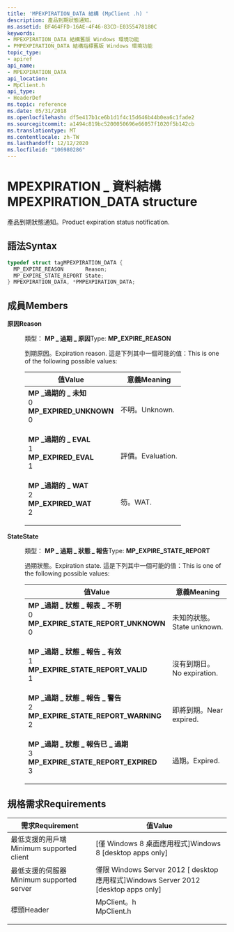 ```yaml
---
title: 'MPEXPIRATION_DATA 結構 (MpClient .h) '
description: 產品到期狀態通知。
ms.assetid: BF464FFD-16AE-4F46-83CD-E0355478180C
keywords:
- MPEXPIRATION_DATA 結構舊版 Windows 環境功能
- PMPEXPIRATION_DATA 結構指標舊版 Windows 環境功能
topic_type:
- apiref
api_name:
- MPEXPIRATION_DATA
api_location:
- MpClient.h
api_type:
- HeaderDef
ms.topic: reference
ms.date: 05/31/2018
ms.openlocfilehash: df5e417b1ce6b1d1f4c15d646b44b0ea6c1fade2
ms.sourcegitcommit: a1494c819bc5200050696e66057f1020f5b142cb
ms.translationtype: MT
ms.contentlocale: zh-TW
ms.lasthandoff: 12/12/2020
ms.locfileid: "106980286"
---
```

# <a name="mpexpiration_data-structure"></a><span data-ttu-id="8c0ac-105">MPEXPIRATION \_ 資料結構</span><span class="sxs-lookup"><span data-stu-id="8c0ac-105">MPEXPIRATION\_DATA structure</span></span>

<span data-ttu-id="8c0ac-106">產品到期狀態通知。</span><span class="sxs-lookup"><span data-stu-id="8c0ac-106">Product expiration status notification.</span></span>

## <a name="syntax"></a><span data-ttu-id="8c0ac-107">語法</span><span class="sxs-lookup"><span data-stu-id="8c0ac-107">Syntax</span></span>


```C++
typedef struct tagMPEXPIRATION_DATA {
  MP_EXPIRE_REASON       Reason;
  MP_EXPIRE_STATE_REPORT State;
} MPEXPIRATION_DATA, *PMPEXPIRATION_DATA;
```



## <a name="members"></a><span data-ttu-id="8c0ac-108">成員</span><span class="sxs-lookup"><span data-stu-id="8c0ac-108">Members</span></span>

<dl> <dt>

<span data-ttu-id="8c0ac-109">**原因**</span><span class="sxs-lookup"><span data-stu-id="8c0ac-109">**Reason**</span></span>
</dt> <dd>

<span data-ttu-id="8c0ac-110">類型： **MP \_ 過期 \_ 原因**</span><span class="sxs-lookup"><span data-stu-id="8c0ac-110">Type: **MP\_EXPIRE\_REASON**</span></span>

</dd> <dd>

<span data-ttu-id="8c0ac-111">到期原因。</span><span class="sxs-lookup"><span data-stu-id="8c0ac-111">Expiration reason.</span></span> <span data-ttu-id="8c0ac-112">這是下列其中一個可能的值：</span><span class="sxs-lookup"><span data-stu-id="8c0ac-112">This is one of the following possible values:</span></span>



| <span data-ttu-id="8c0ac-113">值</span><span class="sxs-lookup"><span data-stu-id="8c0ac-113">Value</span></span>                                                                                                                                                                                                                                | <span data-ttu-id="8c0ac-114">意義</span><span class="sxs-lookup"><span data-stu-id="8c0ac-114">Meaning</span></span>                |
|--------------------------------------------------------------------------------------------------------------------------------------------------------------------------------------------------------------------------------------|------------------------|
| <span id="MP_EXPIRED_UNKNOWN"></span><span id="mp_expired_unknown"></span><dl> <span data-ttu-id="8c0ac-115"><dt>**MP \_過期的 \_ 未知**</dt> <dt>0</dt></span><span class="sxs-lookup"><span data-stu-id="8c0ac-115"><dt>**MP\_EXPIRED\_UNKNOWN**</dt> <dt>0</dt></span></span> </dl> | <span data-ttu-id="8c0ac-116">不明。</span><span class="sxs-lookup"><span data-stu-id="8c0ac-116">Unknown.</span></span><br/>    |
| <span id="MP_EXPIRED_EVAL"></span><span id="mp_expired_eval"></span><dl> <span data-ttu-id="8c0ac-117"><dt>**MP \_過期的 \_ EVAL**</dt> <dt>1</dt></span><span class="sxs-lookup"><span data-stu-id="8c0ac-117"><dt>**MP\_EXPIRED\_EVAL**</dt> <dt>1</dt></span></span> </dl>          | <span data-ttu-id="8c0ac-118">評價。</span><span class="sxs-lookup"><span data-stu-id="8c0ac-118">Evaluation.</span></span><br/> |
| <span id="MP_EXPIRED_WAT"></span><span id="mp_expired_wat"></span><dl> <span data-ttu-id="8c0ac-119"><dt>**MP \_過期的 \_ WAT**</dt> <dt>2</dt></span><span class="sxs-lookup"><span data-stu-id="8c0ac-119"><dt>**MP\_EXPIRED\_WAT**</dt> <dt>2</dt></span></span> </dl>             | <span data-ttu-id="8c0ac-120">笏。</span><span class="sxs-lookup"><span data-stu-id="8c0ac-120">WAT.</span></span><br/>        |



 

</dd> <dt>

<span data-ttu-id="8c0ac-121">**State**</span><span class="sxs-lookup"><span data-stu-id="8c0ac-121">**State**</span></span>
</dt> <dd>

<span data-ttu-id="8c0ac-122">類型： **MP \_ 過期 \_ 狀態 \_ 報告**</span><span class="sxs-lookup"><span data-stu-id="8c0ac-122">Type: **MP\_EXPIRE\_STATE\_REPORT**</span></span>

</dd> <dd>

<span data-ttu-id="8c0ac-123">過期狀態。</span><span class="sxs-lookup"><span data-stu-id="8c0ac-123">Expiration state.</span></span> <span data-ttu-id="8c0ac-124">這是下列其中一個可能的值：</span><span class="sxs-lookup"><span data-stu-id="8c0ac-124">This is one of the following possible values:</span></span>



| <span data-ttu-id="8c0ac-125">值</span><span class="sxs-lookup"><span data-stu-id="8c0ac-125">Value</span></span>                                                                                                                                                                                                                                                                      | <span data-ttu-id="8c0ac-126">意義</span><span class="sxs-lookup"><span data-stu-id="8c0ac-126">Meaning</span></span>                   |
|----------------------------------------------------------------------------------------------------------------------------------------------------------------------------------------------------------------------------------------------------------------------------|---------------------------|
| <span id="MP_EXPIRE_STATE_REPORT_UNKNOWN"></span><span id="mp_expire_state_report_unknown"></span><dl> <span data-ttu-id="8c0ac-127"><dt>**MP \_過期 \_ 狀態 \_ 報表 \_ 不明**</dt> <dt>0</dt></span><span class="sxs-lookup"><span data-stu-id="8c0ac-127"><dt>**MP\_EXPIRE\_STATE\_REPORT\_UNKNOWN**</dt> <dt>0</dt></span></span> </dl> | <span data-ttu-id="8c0ac-128">未知的狀態。</span><span class="sxs-lookup"><span data-stu-id="8c0ac-128">State unknown.</span></span><br/> |
| <span id="MP_EXPIRE_STATE_REPORT_VALID"></span><span id="mp_expire_state_report_valid"></span><dl> <span data-ttu-id="8c0ac-129"><dt>**MP \_過期 \_ 狀態 \_ 報告 \_ 有效**</dt> <dt>1</dt></span><span class="sxs-lookup"><span data-stu-id="8c0ac-129"><dt>**MP\_EXPIRE\_STATE\_REPORT\_VALID**</dt> <dt>1</dt></span></span> </dl>       | <span data-ttu-id="8c0ac-130">沒有到期日。</span><span class="sxs-lookup"><span data-stu-id="8c0ac-130">No expiration.</span></span><br/> |
| <span id="MP_EXPIRE_STATE_REPORT_WARNING"></span><span id="mp_expire_state_report_warning"></span><dl> <span data-ttu-id="8c0ac-131"><dt>**MP \_過期 \_ 狀態 \_ 報告 \_ 警告**</dt> <dt>2</dt></span><span class="sxs-lookup"><span data-stu-id="8c0ac-131"><dt>**MP\_EXPIRE\_STATE\_REPORT\_WARNING**</dt> <dt>2</dt></span></span> </dl> | <span data-ttu-id="8c0ac-132">即將到期。</span><span class="sxs-lookup"><span data-stu-id="8c0ac-132">Near expired.</span></span><br/>  |
| <span id="MP_EXPIRE_STATE_REPORT_EXPIRED"></span><span id="mp_expire_state_report_expired"></span><dl> <span data-ttu-id="8c0ac-133"><dt>**MP \_過期 \_ 狀態 \_ 報告已 \_ 過期**</dt> <dt>3</dt></span><span class="sxs-lookup"><span data-stu-id="8c0ac-133"><dt>**MP\_EXPIRE\_STATE\_REPORT\_EXPIRED**</dt> <dt>3</dt></span></span> </dl> | <span data-ttu-id="8c0ac-134">過期。</span><span class="sxs-lookup"><span data-stu-id="8c0ac-134">Expired.</span></span><br/>       |



 

</dd> </dl>

## <a name="requirements"></a><span data-ttu-id="8c0ac-135">規格需求</span><span class="sxs-lookup"><span data-stu-id="8c0ac-135">Requirements</span></span>



| <span data-ttu-id="8c0ac-136">需求</span><span class="sxs-lookup"><span data-stu-id="8c0ac-136">Requirement</span></span> | <span data-ttu-id="8c0ac-137">值</span><span class="sxs-lookup"><span data-stu-id="8c0ac-137">Value</span></span> |
|-------------------------------------|---------------------------------------------------------------------------------------|
| <span data-ttu-id="8c0ac-138">最低支援的用戶端</span><span class="sxs-lookup"><span data-stu-id="8c0ac-138">Minimum supported client</span></span><br/> | <span data-ttu-id="8c0ac-139">\[僅 Windows 8 桌面應用程式\]</span><span class="sxs-lookup"><span data-stu-id="8c0ac-139">Windows 8 \[desktop apps only\]</span></span><br/>                                            |
| <span data-ttu-id="8c0ac-140">最低支援的伺服器</span><span class="sxs-lookup"><span data-stu-id="8c0ac-140">Minimum supported server</span></span><br/> | <span data-ttu-id="8c0ac-141">僅限 Windows Server 2012 \[ desktop 應用程式\]</span><span class="sxs-lookup"><span data-stu-id="8c0ac-141">Windows Server 2012 \[desktop apps only\]</span></span><br/>                                  |
| <span data-ttu-id="8c0ac-142">標頭</span><span class="sxs-lookup"><span data-stu-id="8c0ac-142">Header</span></span><br/>                   | <dl> <span data-ttu-id="8c0ac-143"><dt>MpClient。h</dt></span><span class="sxs-lookup"><span data-stu-id="8c0ac-143"><dt>MpClient.h</dt></span></span> </dl> |



 

 





